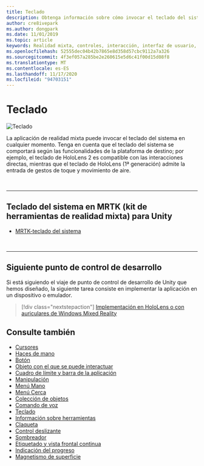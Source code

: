 ```yaml
---
title: Teclado
description: Obtenga información sobre cómo invocar el teclado del sistema en MRTK.
author: cre8ivepark
ms.author: dongpark
ms.date: 11/01/2019
ms.topic: article
keywords: Realidad mixta, controles, interacción, interfaz de usuario, UX, auriculares de realidad mixta, auriculares de realidad mixta de Windows, auriculares de realidad virtual, HoloLens, teclado, MRTK, kit de herramientas de realidad mixta
ms.openlocfilehash: 52555dec04b42b7865e8d358d57cbc9112a7a326
ms.sourcegitcommit: 4f3ef057a285be2e260615e5d6c41f00d15d08f8
ms.translationtype: MT
ms.contentlocale: es-ES
ms.lasthandoff: 11/17/2020
ms.locfileid: "94703151"
---
```

# <a name="keyboard"></a>Teclado

![Teclado](images/UX_Hero_Keyboard.jpg)

La aplicación de realidad mixta puede invocar el teclado del sistema en cualquier momento. Tenga en cuenta que el teclado del sistema se comportará según las funcionalidades de la plataforma de destino; por ejemplo, el teclado de HoloLens 2 es compatible con las interacciones directas, mientras que el teclado de HoloLens (1ª generación) admite la entrada de gestos de toque y movimiento de aire.


<br>

---

## <a name="system-keyboard-in-mrtk-mixed-reality-toolkit-for-unity"></a>Teclado del sistema en MRTK (kit de herramientas de realidad mixta) para Unity

* [MRTK-teclado del sistema](https://microsoft.github.io/MixedRealityToolkit-Unity/Documentation/README_SystemKeyboard.html)

<br>

---

## <a name="next-development-checkpoint"></a>Siguiente punto de control de desarrollo

Si está siguiendo el viaje de punto de control de desarrollo de Unity que hemos diseñado, la siguiente tarea consiste en implementar la aplicación en un dispositivo o emulador. 

> [!div class="nextstepaction"]
> [Implementación en HoloLens o con auriculares de Windows Mixed Reality](../develop/platform-capabilities-and-apis/using-visual-studio.md)

## <a name="see-also"></a>Consulte también

* [Cursores](cursors.md)
* [Haces de mano](point-and-commit.md)
* [Botón](button.md)
* [Objeto con el que se puede interactuar](interactable-object.md)
* [Cuadro de límite y barra de la aplicación](app-bar-and-bounding-box.md)
* [Manipulación](direct-manipulation.md)
* [Menú Mano](hand-menu.md)
* [Menú Cerca](near-menu.md)
* [Colección de objetos](object-collection.md)
* [Comando de voz](voice-input.md)
* [Teclado](keyboard.md)
* [Información sobre herramientas](tooltip.md)
* [Claqueta](slate.md)
* [Control deslizante](slider.md)
* [Sombreador](shader.md)
* [Etiquetado y vista frontal continua](billboarding-and-tag-along.md)
* [Indicación del progreso](progress.md)
* [Magnetismo de superficie](surface-magnetism.md)
